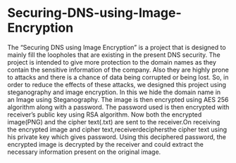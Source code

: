 # Securing-DNS-using-Image-Encryption
The “Securing DNS using Image Encryption” is a project that is designed to mainly fill the loopholes that are existing in the present DNS security. The project is intended to give more protection to the domain names as they contain the sensitive information of the company. Also they are highly prone to attacks and there is a chance of data being corrupted or being lost. So, in order to reduce the effects of these attacks, we designed this project using steganography and image encryption. In this we hide the domain name in an Image using Steganography. The image is then encrypted using AES 256 algorithm along with a password. The password used is then encrypted with receiver’s public key using RSA  algorithm. Now both the encrypted image(PNG) and the cipher text(.txt) are sent to the receiver.On receiving the encrypted image and cipher text,receiverdeciphersthe cipher text using his private key which gives password. Using this deciphered password, the encrypted image is decrypted by the receiver and could extract the necessary information present on the original image.
